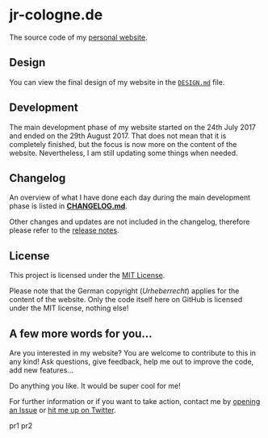 # jr-cologne.de

The source code of my [personal website](https://jr-cologne.de/).

## Design

You can view the final design of my website in the [`DESIGN.md`](https://github.com/jr-cologne/jr-cologne.de/blob/master/DESIGN.md) file.

## Development

The main development phase of my website started on the 24th July 2017 and ended on the 29th August 2017. That does not mean that it is completely finished, but the focus is now more on the content of the website.
Nevertheless, I am still updating some things when needed.

## Changelog

An overview of what I have done each day during the main development phase is listed in [**CHANGELOG.md**](https://github.com/jr-cologne/jr-cologne.de/blob/master/CHANGELOG.md).

Other changes and updates are not included in the changelog, therefore please refer to the [release notes](https://github.com/jr-cologne/jr-cologne.de/releases).

## License

This project is licensed under the [MIT License](https://github.com/jr-cologne/jr-cologne.de/blob/master/LICENSE).

Please note that the German copyright (*Urheberrecht*) applies for the content of the website. Only the code itself here on GitHub is licensed under the MIT license, nothing else!

## A few more words for you...

Are you interested in my website? You are welcome to contribute to this in any kind!
Ask questions, give feedback, help me out to improve the code, add new features...

Do anything you like. It would be super cool for me!

For further information or if you want to take action, contact me by [opening an Issue](https://github.com/jr-cologne/jr-cologne.de/issues/new) or [hit me up on Twitter](https://twitter.com/jrcologne).

pr1
pr2
